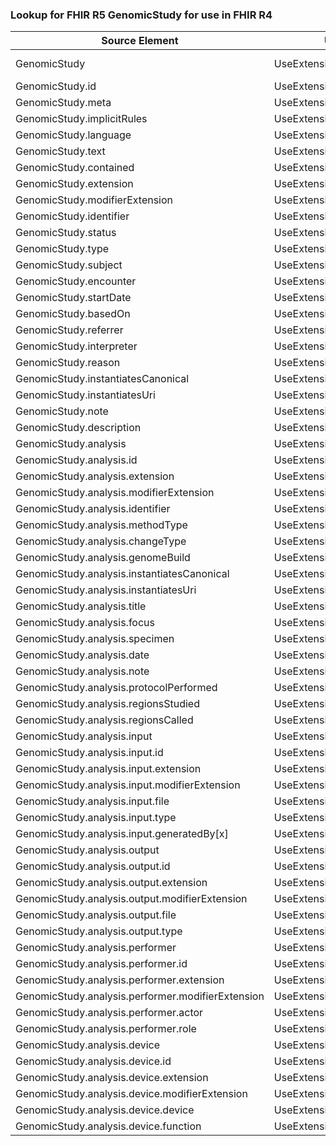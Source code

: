 ### Lookup for FHIR R5 GenomicStudy for use in FHIR R4

| Source Element | Usage | Target |
| -------------- | ----- | ------ |
| GenomicStudy | UseExtension | http://hl7.org/fhir/5.0/StructureDefinition/extension-GenomicStudy |
| GenomicStudy.id | UseExtensionFromAncestor | - |
| GenomicStudy.meta | UseExtensionFromAncestor | - |
| GenomicStudy.implicitRules | UseExtensionFromAncestor | - |
| GenomicStudy.language | UseExtensionFromAncestor | - |
| GenomicStudy.text | UseExtensionFromAncestor | - |
| GenomicStudy.contained | UseExtensionFromAncestor | - |
| GenomicStudy.extension | UseExtensionFromAncestor | - |
| GenomicStudy.modifierExtension | UseExtensionFromAncestor | - |
| GenomicStudy.identifier | UseExtensionFromAncestor | - |
| GenomicStudy.status | UseExtensionFromAncestor | - |
| GenomicStudy.type | UseExtensionFromAncestor | - |
| GenomicStudy.subject | UseExtensionFromAncestor | - |
| GenomicStudy.encounter | UseExtensionFromAncestor | - |
| GenomicStudy.startDate | UseExtensionFromAncestor | - |
| GenomicStudy.basedOn | UseExtensionFromAncestor | - |
| GenomicStudy.referrer | UseExtensionFromAncestor | - |
| GenomicStudy.interpreter | UseExtensionFromAncestor | - |
| GenomicStudy.reason | UseExtensionFromAncestor | - |
| GenomicStudy.instantiatesCanonical | UseExtensionFromAncestor | - |
| GenomicStudy.instantiatesUri | UseExtensionFromAncestor | - |
| GenomicStudy.note | UseExtensionFromAncestor | - |
| GenomicStudy.description | UseExtensionFromAncestor | - |
| GenomicStudy.analysis | UseExtensionFromAncestor | - |
| GenomicStudy.analysis.id | UseExtensionFromAncestor | - |
| GenomicStudy.analysis.extension | UseExtensionFromAncestor | - |
| GenomicStudy.analysis.modifierExtension | UseExtensionFromAncestor | - |
| GenomicStudy.analysis.identifier | UseExtensionFromAncestor | - |
| GenomicStudy.analysis.methodType | UseExtensionFromAncestor | - |
| GenomicStudy.analysis.changeType | UseExtensionFromAncestor | - |
| GenomicStudy.analysis.genomeBuild | UseExtensionFromAncestor | - |
| GenomicStudy.analysis.instantiatesCanonical | UseExtensionFromAncestor | - |
| GenomicStudy.analysis.instantiatesUri | UseExtensionFromAncestor | - |
| GenomicStudy.analysis.title | UseExtensionFromAncestor | - |
| GenomicStudy.analysis.focus | UseExtensionFromAncestor | - |
| GenomicStudy.analysis.specimen | UseExtensionFromAncestor | - |
| GenomicStudy.analysis.date | UseExtensionFromAncestor | - |
| GenomicStudy.analysis.note | UseExtensionFromAncestor | - |
| GenomicStudy.analysis.protocolPerformed | UseExtensionFromAncestor | - |
| GenomicStudy.analysis.regionsStudied | UseExtensionFromAncestor | - |
| GenomicStudy.analysis.regionsCalled | UseExtensionFromAncestor | - |
| GenomicStudy.analysis.input | UseExtensionFromAncestor | - |
| GenomicStudy.analysis.input.id | UseExtensionFromAncestor | - |
| GenomicStudy.analysis.input.extension | UseExtensionFromAncestor | - |
| GenomicStudy.analysis.input.modifierExtension | UseExtensionFromAncestor | - |
| GenomicStudy.analysis.input.file | UseExtensionFromAncestor | - |
| GenomicStudy.analysis.input.type | UseExtensionFromAncestor | - |
| GenomicStudy.analysis.input.generatedBy[x] | UseExtensionFromAncestor | - |
| GenomicStudy.analysis.output | UseExtensionFromAncestor | - |
| GenomicStudy.analysis.output.id | UseExtensionFromAncestor | - |
| GenomicStudy.analysis.output.extension | UseExtensionFromAncestor | - |
| GenomicStudy.analysis.output.modifierExtension | UseExtensionFromAncestor | - |
| GenomicStudy.analysis.output.file | UseExtensionFromAncestor | - |
| GenomicStudy.analysis.output.type | UseExtensionFromAncestor | - |
| GenomicStudy.analysis.performer | UseExtensionFromAncestor | - |
| GenomicStudy.analysis.performer.id | UseExtensionFromAncestor | - |
| GenomicStudy.analysis.performer.extension | UseExtensionFromAncestor | - |
| GenomicStudy.analysis.performer.modifierExtension | UseExtensionFromAncestor | - |
| GenomicStudy.analysis.performer.actor | UseExtensionFromAncestor | - |
| GenomicStudy.analysis.performer.role | UseExtensionFromAncestor | - |
| GenomicStudy.analysis.device | UseExtensionFromAncestor | - |
| GenomicStudy.analysis.device.id | UseExtensionFromAncestor | - |
| GenomicStudy.analysis.device.extension | UseExtensionFromAncestor | - |
| GenomicStudy.analysis.device.modifierExtension | UseExtensionFromAncestor | - |
| GenomicStudy.analysis.device.device | UseExtensionFromAncestor | - |
| GenomicStudy.analysis.device.function | UseExtensionFromAncestor | - |
